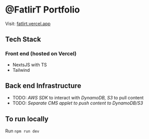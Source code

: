 # @FatlirT Portfolio

Visit: [fatlirt.vercel.app](https://fatlirt.vercel.app)

## Tech Stack

### Front end (hosted on Vercel)

-   NextsJS with TS
-   Tailwind

## Back end Infrastructure

-   TODO: _AWS SDK_ to interact with _DynamoDB, S3_ to pull content
-   TODO: _Separate CMS applet to push content to DynamoDB/S3_

## To run locally

Run `npm run dev`
